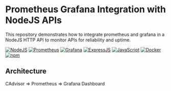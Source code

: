 # Prometheus Grafana Integration with NodeJS APIs

This repository demonstrates how to integrate prometheus and grafana in a NodeJS HTTP API to monitor APIs for
reliability and uptime.

[![NodeJS](https://img.shields.io/badge/Node.js-339933?style=for-the-badge&logo=nodedotjs&logoColor=white)](https://nodejs.org/en/) [![Prometheus](https://img.shields.io/badge/Prometheus-000000?style=for-the-badge&logo=prometheus&labelColor=000000)](https://prometheus.io/) [![Grafana](https://img.shields.io/badge/Grafana-F2F4F9?style=for-the-badge&logo=grafana&logoColor=orange&labelColor=F2F4F9
)](https://grafana.com/) [![ExpressJS](https://img.shields.io/badge/Express.js-000000?style=for-the-badge&logo=express&logoColor=white)](https://expressjs.com/) [![JavaScript](https://img.shields.io/badge/JavaScript-323330?style=for-the-badge&logo=javascript&logoColor=F7DF1E)](https://www.javascript.com/) [![Docker](https://img.shields.io/badge/Docker-2CA5E0?style=for-the-badge&logo=docker&logoColor=white
)](https://www.docker.com/) [![npm](https://img.shields.io/badge/npm-CB3837?style=for-the-badge&logo=npm&logoColor=white
)](https://www.npmjs.com/)


## Architecture
CAdvisor => Prometheus => Grafana Dashboard

